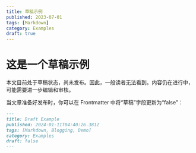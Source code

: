 ```yaml
---
title: 草稿示例
published: 2023-07-01
tags: [Markdown]
category: Examples
draft: true
---
```


# 这是一个草稿示例

本文目前处于草稿状态，尚未发布。因此，一般读者无法看到。内容仍在进行中，可能需要进一步编辑和审核。

当文章准备好发布时，你可以在 Frontmatter 中将“草稿”字段更新为“false”：

```markdown
---
title: Draft Example
published: 2024-01-11T04:40:26.381Z
tags: [Markdown, Blogging, Demo]
category: Examples
draft: false
---
